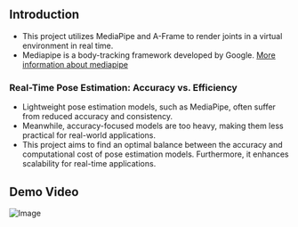 ## Introduction
- This project utilizes MediaPipe and A-Frame to render joints in a virtual environment in real time.
- Mediapipe is a body-tracking framework developed by Google. [More information about mediapipe](https://developers.google.com/mediapipe)

### Real-Time Pose Estimation: Accuracy vs. Efficiency
- Lightweight pose estimation models, such as MediaPipe, often suffer from reduced accuracy and consistency.
- Meanwhile, accuracy-focused models are too heavy, making them less practical for real-world applications.
- This project aims to find an optimal balance between the accuracy and computational cost of pose estimation models. Furthermore, it enhances scalability for real-time applications.
 
## Demo Video

![Image](https://github.com/user-attachments/assets/da229835-2309-4ef2-b1f8-be291aac1657)
